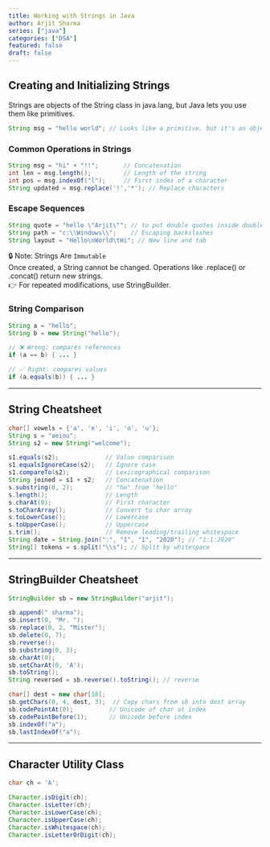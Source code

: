 ```yaml
---
title: Working with Strings in Java
author: Arjit Sharma
series: ["java"]
categories: ["DSA"]
featured: false
draft: false
---
```


## Creating and Initializing Strings
Strings are objects of the String class in java.lang, but Java lets you use them like primitives.
```java
String msg = "hello world"; // Looks like a primitive, but it's an object
```

### Common Operations in Strings
```java
String msg = "hi" + "!!";       // Concatenation
int len = msg.length();         // Length of the string
int pos = msg.indexOf("l");     // First index of a character
String updated = msg.replace('!','*'); // Replace characters
```

### Escape Sequences 
```java
String quote = "hello \"Arjit\""; // to put double quotes inside double quotes
String path = "c:\\Windows\\";    // Escaping backslashes
String layout = "Hello\nWorld\tHi"; // New line and tab

```

🔒 Note: Strings Are `Immutable` <br/>
Once created, a String cannot be changed. Operations like .replace() or .concat() return new strings. <br/>
👉 For repeated modifications, use StringBuilder.

### String Comparison
```java
String a = "hello";
String b = new String("hello");

// ❌ Wrong: compares references
if (a == b) { ... }

// ✅ Right: compares values
if (a.equals(b)) { ... }

```

---
## String Cheatsheet
```java
char[] vowels = {'a', 'e', 'i', 'o', 'u'};
String s = "aeiou";
String s2 = new String("welcome");

s1.equals(s2);             // Value comparison
s1.equalsIgnoreCase(s2);   // Ignore case
s1.compareTo(s2);          // Lexicographical comparison
String joined = s1 + s2;   // Concatenation
s.substring(0, 2);         // "he" from "hello"
s.length();                // Length
s.charAt(0);               // First character
s.toCharArray();           // Convert to char array
s.toLowerCase();           // Lowercase
s.toUpperCase();           // Uppercase
s.trim();                  // Remove leading/trailing whitespace
String date = String.join(":", "1", "1", "2020"); // "1:1:2020"
String[] tokens = s.split("\\s"); // Split by whitespace
```
---

## StringBuilder Cheatsheet
```java
StringBuilder sb = new StringBuilder("arjit");

sb.append(" sharma");
sb.insert(0, "Mr. ");
sb.replace(0, 2, "Mister");
sb.delete(0, 7);
sb.reverse();
sb.substring(0, 3);
sb.charAt(0);
sb.setCharAt(0, 'A');
sb.toString();
String reversed = sb.reverse().toString(); // reverse

char[] dest = new char[10];
sb.getChars(0, 4, dest, 3);  // Copy chars from sb into dest array
sb.codePointAt(0);          // Unicode of char at index
sb.codePointBefore(1);      // Unicode before index
sb.indexOf("a");
sb.lastIndexOf("a");
```

---

## Character Utility Class
```java
char ch = 'A';

Character.isDigit(ch);
Character.isLetter(ch);
Character.isLowerCase(ch);
Character.isUpperCase(ch);
Character.isWhitespace(ch);
Character.isLetterOrDigit(ch);
```